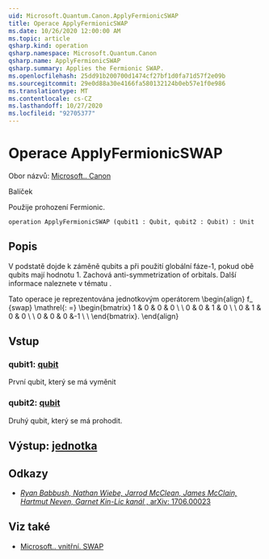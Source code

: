 ```yaml
---
uid: Microsoft.Quantum.Canon.ApplyFermionicSWAP
title: Operace ApplyFermionicSWAP
ms.date: 10/26/2020 12:00:00 AM
ms.topic: article
qsharp.kind: operation
qsharp.namespace: Microsoft.Quantum.Canon
qsharp.name: ApplyFermionicSWAP
qsharp.summary: Applies the Fermionic SWAP.
ms.openlocfilehash: 25dd91b200700d1474cf27bf1d0fa71d57f2e09b
ms.sourcegitcommit: 29e0d88a30e4166fa580132124b0eb57e1f0e986
ms.translationtype: MT
ms.contentlocale: cs-CZ
ms.lasthandoff: 10/27/2020
ms.locfileid: "92705377"
---
```

# <a name="applyfermionicswap-operation"></a>Operace ApplyFermionicSWAP

Obor názvů: [Microsoft.. Canon](xref:Microsoft.Quantum.Canon)

Balíček [](https://nuget.org/packages/)


Použije prohození Fermionic.

```qsharp
operation ApplyFermionicSWAP (qubit1 : Qubit, qubit2 : Qubit) : Unit
```


## <a name="description"></a>Popis

V podstatě dojde k záměně qubits a při použití globální fáze-1, pokud obě qubits mají hodnotu 1. Zachová anti-symmetrization of orbitals.
Další informace naleznete v tématu .

Tato operace je reprezentována jednotkovým operátorem \begin{align} f_ {swap} \mathrel{: =} \begin{bmatrix} 1 & 0 & 0 & 0 \\ \\ 0 & 0 & 1 & 0 \\ \\ 0 & 1 & 0 & 0 \\ \\ 0 & 0 & 0 &-1 \\ \\ \end{bmatrix}.
\end{align}

## <a name="input"></a>Vstup

### <a name="qubit1--qubit"></a>qubit1: [qubit](xref:microsoft.quantum.lang-ref.qubit)

První qubit, který se má vyměnit


### <a name="qubit2--qubit"></a>qubit2: [qubit](xref:microsoft.quantum.lang-ref.qubit)

Druhý qubit, který se má prohodit.



## <a name="output--unit"></a>Výstup: [jednotka](xref:microsoft.quantum.lang-ref.unit)



## <a name="references"></a>Odkazy

- [*Ryan Babbush, Nathan Wiebe, Jarrod McClean, James McClain, Hartmut Neven, Garnet Kin-Lic kanál* , arXiv: 1706.00023](https://arxiv.org/pdf/1706.00023.pdf)

## <a name="see-also"></a>Viz také

- [Microsoft.. vnitřní. SWAP](xref:Microsoft.Quantum.Intrinsic.SWAP)
